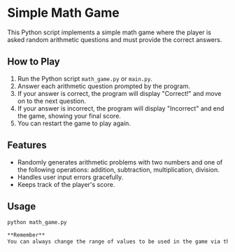 # Simple Math Game

This Python script implements a simple math game where the player is asked random arithmetic questions and must provide the correct answers.

## How to Play

1. Run the Python script `math_game.py` or `main.py`.
2. Answer each arithmetic question prompted by the program.
3. If your answer is correct, the program will display "Correct!" and move on to the next question.
4. If your answer is incorrect, the program will display "Incorrect" and end the game, showing your final score.
5. You can restart the game to play again.

## Features

- Randomly generates arithmetic problems with two numbers and one of the following operations: addition, subtraction, multiplication, division.
- Handles user input errors gracefully.
- Keeps track of the player's score.

## Usage

```bash
python math_game.py

**Remember**
You can always change the range of values to be used in the game via the code
